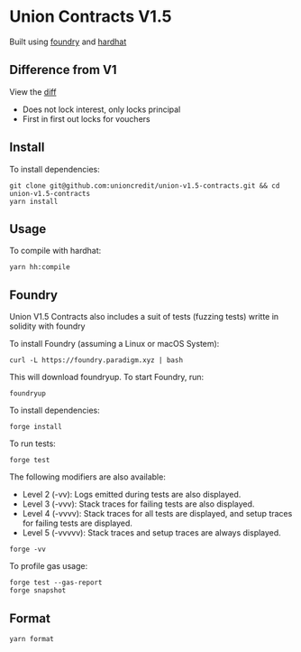 # Union Contracts V1.5

Built using [foundry](https://book.getfoundry.sh/) and [hardhat](https://hardhat.org/)

## Difference from V1

View the [diff](https://github.com/unioncredit/union-v1.5-contracts/compare/v1...v1.5)

-   Does not lock interest, only locks principal
-   First in first out locks for vouchers

## Install

To install dependencies:

```
git clone git@github.com:unioncredit/union-v1.5-contracts.git && cd union-v1.5-contracts
yarn install
```

## Usage

To compile with hardhat:

```
yarn hh:compile
```

## Foundry

Union V1.5 Contracts also includes a suit of tests (fuzzing tests) writte in solidity with foundry

To install Foundry (assuming a Linux or macOS System):

```
curl -L https://foundry.paradigm.xyz | bash
```

This will download foundryup. To start Foundry, run:

```
foundryup
```

To install dependencies:

```
forge install
```

To run tests:

```
forge test
```

The following modifiers are also available:

- Level 2 (-vv): Logs emitted during tests are also displayed.
- Level 3 (-vvv): Stack traces for failing tests are also displayed.
- Level 4 (-vvvv): Stack traces for all tests are displayed, and setup traces for failing tests are displayed.
- Level 5 (-vvvvv): Stack traces and setup traces are always displayed.

```
forge -vv
```

To profile gas usage:

```
forge test --gas-report
forge snapshot
```

## Format

```
yarn format
```
